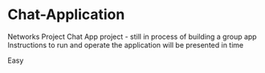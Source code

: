 # Chat-Application
Networks Project
Chat App project - still in process of building a group app
Instructions to run and operate the application will be presented in time

Easy
